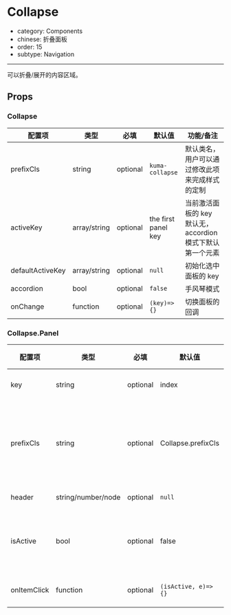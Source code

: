 # Collapse

- category: Components
- chinese: 折叠面板
- order: 15
- subtype: Navigation

---

可以折叠/展开的内容区域。

## Props

### Collapse

| 配置项 | 类型 | 必填 | 默认值 | 功能/备注 |
|---|---|---|---|---|
|prefixCls | string | optional | `kuma-collapse` | 默认类名，用户可以通过修改此项来完成样式的定制 |
|activeKey | array/string | optional | the first panel key  | 当前激活面板的 key 默认无，accordion模式下默认第一个元素 |
|defaultActiveKey | array/string | optional | `null` | 初始化选中面板的 key |
|accordion | bool | optional | `false` | 手风琴模式 |
|onChange | function | optional | `(key)=>{}` | 切换面板的回调 |

### Collapse.Panel

| 配置项 | 类型 | 必填 | 默认值 | 功能/备注 |
|---|---|---|---|---|
|key| string | optional | index | 当前面板的 key |
|prefixCls| string | optional | Collapse.prefixCls |默认类名，用户可以通过修改此项来完成样式的定制 |
|header | string/number/node | optional | `null`| 面板头内容 |
|isActive| bool | optional | false | 面板当前是否展开,true 表示展开 |
|onItemClick| function| optional | `(isActive, e)=>{}`| 面板头点击事件 |
